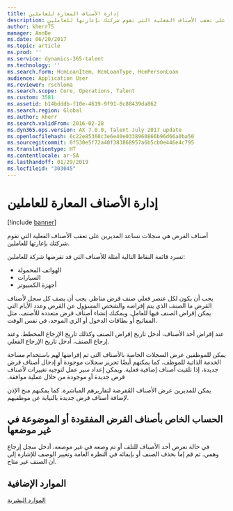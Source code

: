 ```yaml
---
title: إدارة الأصناف المعارة للعاملين
description: أصناف القرض هي سجلات تساعد المديرين على تعقب الأصناف الفعلية التي تقوم شركتك بإعارتها للعاملين.
author: kherr75
manager: AnnBe
ms.date: 06/20/2017
ms.topic: article
ms.prod: ''
ms.service: dynamics-365-talent
ms.technology: ''
ms.search.form: HcmLoanItem, HcmLoanType, HcmPersonLoan
audience: Application User
ms.reviewer: rschloma
ms.search.scope: Core, Operations, Talent
ms.custom: 3581
ms.assetid: b14bdddb-f10e-4619-9f91-8c88439da862
ms.search.region: Global
ms.author: kherr
ms.search.validFrom: 2016-02-28
ms.dyn365.ops.version: AX 7.0.0, Talent July 2017 update
ms.openlocfilehash: 6c22e85360c3e6e40e0338960866b96d66a0ba50
ms.sourcegitcommit: 0f530e5f72a40f383868957a6b5cb0e446e4c795
ms.translationtype: HT
ms.contentlocale: ar-SA
ms.lasthandoff: 01/29/2019
ms.locfileid: "303045"
---
```

# <a name="manage-items-that-are-lent-to-workers"></a>إدارة الأصناف المعارة للعاملين

[!include [banner](includes/banner.md)]

أصناف القرض هي سجلات تساعد المديرين على تعقب الأصناف الفعلية التي تقوم شركتك بإعارتها للعاملين. 

تسرد قائمة النقاط التالية أمثلة للأصناف التي قد تقرضها شركة للعاملين:
-   الهواتف المحمولة
-   السيارات
-   أجهزة الكمبيوتر

يجب أن يكون لكل عنصر فعلي صنف قرض مناظر. يجب أن يصف كل سجل لأصناف القرض ما الصنف الذي يتم إقراضه والشخص المسؤول عن القرض وعدد الأيام التي يمكن إقراض الصنف فيها للعامل. ويمكنك إنشاء أصناف قرض متعددة للأصنف، مثل المفاتيح أو بطاقات الدخول أو الزي الموحد، في نفس الوقت. 

عند إقراض أحد الأصناف، أدخل تاريخ إقراض الصنف وكذلك تاريخ الإرجاع المخطط. وعند إرجاع الصنف، أدخل تاريخ الإرجاع الفعلي.

يمكن للموظفين عرض السجلات الخاصة بالأصناف التي تم إقراضها لهم باستخدام مساحة الخدمة الذاتية للموظف. ‏‫كما يمكنهم أيضًا تحرير سجلات موجودة أو إدخال أصناف قرض جديدة، إذا تلقيت أصناف إضافية فعلية.  ويمكن إعداد سير عمل لتوجيه تغييرات لأصناف قرض جديدة أو موجودة من خلال عملية موافقة.‬‏‫ 

يمكن للمديرين عرض الأصناف المُقرضة لتقاريرهم المباشرة. كما يمكنهم منح الإذن لإضافة أصناف قرض جديدة بالنيابة عن موظفيهم.

 <a name="account-for-lost-or-misplaced-loan-items"></a> الحساب الخاص بأصناف القرض المفقودة أو الموضوعة في غير موضعها
-----------------------------------------

في حالة تعرض أحد الأصناف للتلف أو تم وضعه في غير موضعه، أدخل سجل إرجاع وهمي. ثم قم إما بحذف الصنف أو بإبقائه في النظرة العامة وتغيير الوصف للإشارة إلى أن الصنف غير متاح.


<a name="additional-resources"></a>الموارد الإضافية
--------

[الموارد البشرية](index.md)



